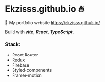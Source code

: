 # Ekzisss.github.io :fire:
:red_circle: My portfolio website https://ekzisss.github.io/

Build with ___vite___, ___React___, ___TypeScript___.

### Stack:

- React Router
- Redux
- Firebase
- Styled-components
- Framer-motion
